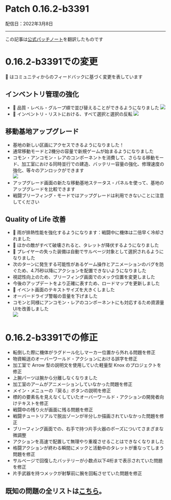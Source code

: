 # Patch 0.16.2-b3391
配信日：2022年3月8日

---

この記事は[公式パッチノート](https://braceyourselfgames.com/updates/phantom-brigade/patch-0-16-2-b3391/)を翻訳したものです

# 0.16.2-b3391での変更

🦾 はコミュニティからのフィードバックに基づく変更を表しています


## インベントリ管理の強化

- 🦾 品質・レベル・グループ順で並び替えることができるようになりました
   ![](https://braceyourselfgames.com/wp-content/uploads/2022/03/PhantomBrigade_W8yB8UqjRU.gif)
- 🦾 インベントリ・リストにおける、すべて選択と選択の反転
   ![](https://braceyourselfgames.com/wp-content/uploads/2022/03/PhantomBrigade_D9lMnaraII.gif)


## 移動基地アップグレード

- 基地の新しい区画にアクセスできるようになりました！
- 通常移動モードと2機分の容量で新規ゲームが始まるようになりました
- コモン・アンコモン・レアのコンポーネントを消費して、さらなる移動モード、加工室における同時並行での建造、バッテリー容量の強化、修理速度の強化、等々のアンロックができます  
   ![](https://braceyourselfgames.com/wp-content/uploads/2022/03/PhantomBrigade_5C47cB0Id9.gif)
- アップグレード画面の新たな移動基地ステータス・パネルを使って、基地のアップグレードを比較できます
- 戦闘ブリーフィング・モードではアップグレードは利用できないことに注意してください


## Quality of Life 改善

- 🦾 雨が排熱性能を強化するようになります：戦闘中に機体は二倍早く冷却されました
- 🦾 ほかの敵がすべて破壊されると、タレットが降伏するようになりました
- 🦾 プレイヤーの失った装備は自動でサルベージ対象として選択されるようになりました
- 次のターンに発生する可能性があるゲーム操作とアニメーションのバグを防ぐため、4.75秒以降にアクションを配置できないようになりました
- 視認性向上のため、ブリーフィング画面でのメック位置を変更しました
- 今後のアップデートをより正確に表すため、ロードマップを更新しました
- 🦾 イベント画面のテキストサイズを大きくしました
- オーバードライブ警報の音量を下げました
- コモンと同様にアンコモン・レアのコンポーネントにも対応するため資源量UIを改善しました  
   ![](https://braceyourselfgames.com/wp-content/uploads/2022/03/PhantomBrigade_0ENqEBpZvw.png)



# 0.16.2-b3391での修正

- 転倒した際に機体がラグドール化しマーカー位置から外れる問題を修正
- 物資輸送のオーバーワールド・アクションにおける誤字を修正
- 加工室で Arrow 型の説明文を使用していた軽量型 Knox のプロジェクトを修正
- 上腕パーツは腕から分離しなくなりました
- 加工室のアームがアニメーションしていなかった問題を修正
- メイン・メニューの『戻る』ボタンの説明を修正
- 標的の要素名を見えなくしていたオーバーワールド・アクションの開発者向けテキストを修正
- 戦闘中の残り火が画面に残る問題を修正
- 戦闘チュートリアルで脱出ゾーンが半分しか描画されていなかった問題を修正
- ブリーフィング画面での、右手で持つ片手火器のポーズについてさまざまな微調整
- アクションを高速で配置して無理やり重複させることはできなくなりました
- 格闘アクションが終わる瞬間にメックと活動中のタレットが重なってしまう問題を修正
- サルベージで回復したバッテリーが小数点以下4桁まで表示されていた問題を修正
- 片手武器を持つメックが射撃前に腕を回転させていた問題を修正


## 既知の問題の全リストは[こちら](https://braceyourselfgames.com/phantom-brigade/known-issues/)。
